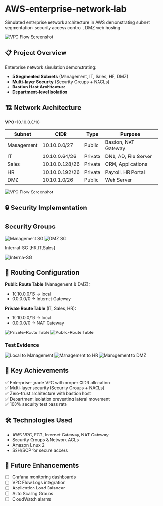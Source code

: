 # AWS-enterprise-network-lab


Simulated enterprise network architecture in AWS demonstrating subnet segmentation, security access control , DMZ web hosting


![VPC Flow Screenshot](./screenshots/aws-console/VPC-Flow.png)


## 📋 Project Overview

Enterprise network simulation demonstrating:
- **5 Segmented Subnets** (Management, IT, Sales, HR, DMZ)
- **Multi-layer Security** (Security Groups + NACLs)
- **Bastion Host Architecture**
- **Department-level Isolation**

## 🏗️ Network Architecture

**VPC:** 10.10.0.0/16

| Subnet | CIDR | Type | Purpose |
|--------|------|------|---------|
| Management | 10.10.0.0/27 | Public | Bastion, NAT Gateway |
| IT | 10.10.0.64/26 | Private | DNS, AD, File Server |
| Sales | 10.10.0.128/26 | Private | CRM, Applications |
| HR | 10.10.0.192/26 | Private | Payroll, HR Portal |
| DMZ | 10.10.1.0/26 | Public | Web Server |

![VPC Flow Screenshot](./screenshots/aws-console/ascii-art-image.png)


## 🔒 Security Implementation

## Security Groups

![Management SG](./screenshots/security-groups/MG-security.png)
![DMZ SG](./screenshots/security-groups/DMZ-Security.png)

  Internal-SG [HR,IT,Sales]
  
![Interna-SG](screenshots/security-groups/Internal-Security.png)

## 🚦 Routing Configuration

**Public Route Table** (Management & DMZ):
- 10.10.0.0/16 → local
- 0.0.0.0/0 → Internet Gateway

**Private Route Table** (IT, Sales, HR):
- 10.10.0.0/16 → local
- 0.0.0.0/0 → NAT Gateway

![Private-Route Table](./screenshots/aws-console/routing-PV.png)
![Public-Route Table](./screenshots/aws-console/routing-public.png)


### Test Evidence
![Local to Management](./screenshots/testing/Mgmt-Test.png)
![Management to HR](./screenshots/testing/Mgmt-HR.png)
![Management to DMZ](./screenshots/testing/Mgmt-DMZ.png)



## 🎯 Key Achievements

✅ Enterprise-grade VPC with proper CIDR allocation  
✅ Multi-layer security (Security Groups + NACLs)  
✅ Zero-trust architecture with bastion host  
✅ Department isolation preventing lateral movement  
✅ 100% security test pass rate  

## 🛠️ Technologies Used

- AWS VPC, EC2, Internet Gateway, NAT Gateway
- Security Groups & Network ACLs
- Amazon Linux 2
- SSH/SCP for secure access

## 🚀 Future Enhancements

- [ ] Grafana monitoring dashboards
- [ ] VPC Flow Logs integration
- [ ] Application Load Balancer
- [ ] Auto Scaling Groups
- [ ] CloudWatch alarms
